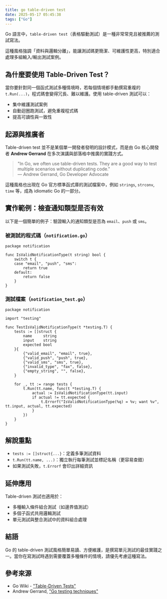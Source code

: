 ```yaml
---
title: go table-driven test
date: 2025-05-17 05:45:38
tags: ["Go"]
---
```

Go 語言中，`table-driven test`（表格驅動測試）是一種非常常見且被推薦的測試寫法。

這種風格強調「資料與邏輯分離」，能讓測試碼更簡潔、可維護性更高，特別適合處理多組輸入/輸出測試案例。

## 為什麼要使用 Table-Driven Test？

當你要針對同一個函式測試多種情境時，若每個情境都手動撰寫重複的 `t.Run(...)`，程式碼會變得冗長、難以維護。使用 table-driven 測試可以：

- 集中維護測試案例
- 自動迴圈跑測試，避免重複程式碼
- 提高可讀性與一致性

## 起源與推廣者

Table-driven test 並不是某個單一開發者發明的設計模式，而是由 Go 核心開發者 **Andrew Gerrand** 在多次演講與部落格中推廣的實踐方式。

> "In Go, we often use table-driven tests. They are a good way to test multiple scenarios without duplicating code."  
> — Andrew Gerrand, Go Developer Advocate

這種風格也出現在 Go 官方標準函式庫的測試檔案中，例如 `strings`, `strconv`, `time` 等，成為 idiomatic Go 的一部分。

## 實作範例：檢查通知類型是否有效

以下是一個簡單的例子：驗證輸入的通知類型是否為 `email`、`push` 或 `sms`。

### 被測試的程式碼（`notification.go`）

```
package notification

func IsValidNotificationType(t string) bool {
    switch t {
    case "email", "push", "sms":
        return true
    default:
        return false
    }
}
```

### 測試檔案（`notification_test.go`）

```
package notification

import "testing"

func TestIsValidNotificationType(t *testing.T) {
    tests := []struct {
        name     string
        input    string
        expected bool
    }{
        {"valid_email", "email", true},
        {"valid_push", "push", true},
        {"valid_sms", "sms", true},
        {"invalid_type", "fax", false},
        {"empty_string", "", false},
    }

    for _, tt := range tests {
        t.Run(tt.name, func(t *testing.T) {
            actual := IsValidNotificationType(tt.input)
            if actual != tt.expected {
                t.Errorf("IsValidNotificationType(%q) = %v; want %v", tt.input, actual, tt.expected)
            }
        })
    }
}
```

## 解說重點

- `tests := []struct{...}`：定義多筆測試資料
- `t.Run(tt.name, ...)`：獨立執行每筆測試並標記名稱（更容易查錯）
- 如果測試失敗，`t.Errorf` 會印出詳細資訊

## 延伸應用

Table-driven 測試也適用於：

- 多種輸入條件組合測試（如邊界值測試）
- 多個子函式共用邏輯測試
- 單元測試與整合測試中的資料組合處理

## 結語

Go 的 table-driven 測試風格簡單易讀、方便維護，是撰寫單元測試的最佳實踐之一。當你在寫測試時遇到需要覆蓋多種條件的情境，請優先考慮這種寫法。

## 參考來源

- Go Wiki - ["Table-Driven Tests"](https://go.dev/wiki/TableDrivenTests)
- Andrew Gerrand, ["Go testing techniques"](https://talks.golang.org/2014/testing.slide)
